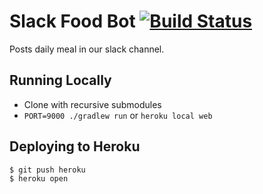 # Slack Food Bot [![Build Status](https://travis-ci.org/mpdeimos/food-bot.svg?branch=master)](https://travis-ci.org/mpdeimos/food-bot)

Posts daily meal in our slack channel.

## Running Locally

* Clone with recursive submodules
* `PORT=9000 ./gradlew run` or `heroku local web`

## Deploying to Heroku

```sh
$ git push heroku
$ heroku open
```
